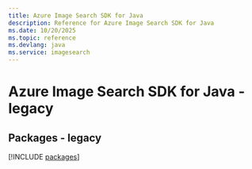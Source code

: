 ```yaml
---
title: Azure Image Search SDK for Java
description: Reference for Azure Image Search SDK for Java
ms.date: 10/20/2025
ms.topic: reference
ms.devlang: java
ms.service: imagesearch
---
```

# Azure Image Search SDK for Java - legacy
## Packages - legacy
[!INCLUDE [packages](image-search-index.md)]